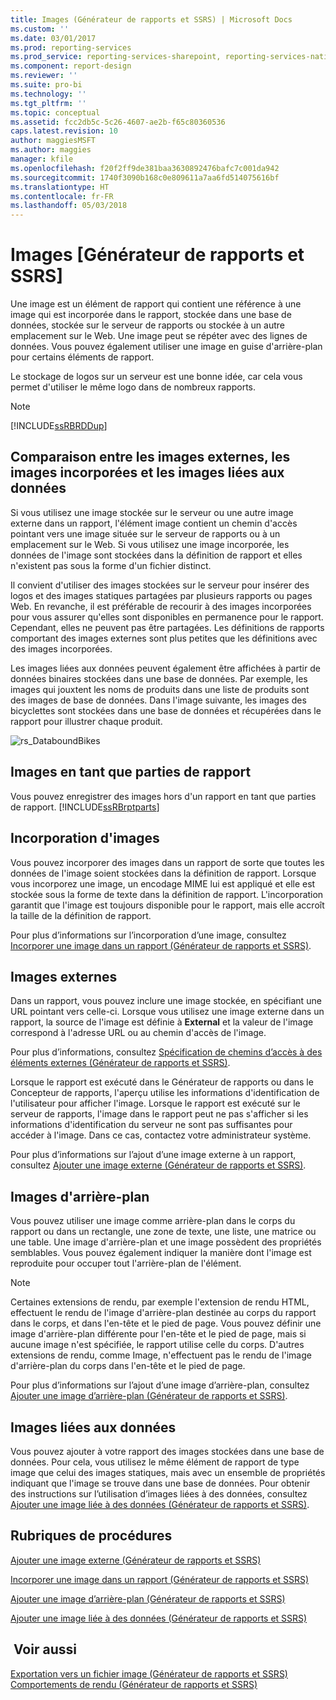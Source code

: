```yaml
---
title: Images (Générateur de rapports et SSRS) | Microsoft Docs
ms.custom: ''
ms.date: 03/01/2017
ms.prod: reporting-services
ms.prod_service: reporting-services-sharepoint, reporting-services-native
ms.component: report-design
ms.reviewer: ''
ms.suite: pro-bi
ms.technology: ''
ms.tgt_pltfrm: ''
ms.topic: conceptual
ms.assetid: fcc2db5c-5c26-4607-ae2b-f65c80360536
caps.latest.revision: 10
author: maggiesMSFT
ms.author: maggies
manager: kfile
ms.openlocfilehash: f20f2ff9de381baa3630892476bafc7c001da942
ms.sourcegitcommit: 1740f3090b168c0e809611a7aa6fd514075616bf
ms.translationtype: HT
ms.contentlocale: fr-FR
ms.lasthandoff: 05/03/2018
---
```

# <a name="images-report-builder-and-ssrs"></a>Images [Générateur de rapports et SSRS]
  Une image est un élément de rapport qui contient une référence à une image qui est incorporée dans le rapport, stockée dans une base de données, stockée sur le serveur de rapports ou stockée à un autre emplacement sur le Web. Une image peut se répéter avec des lignes de données. Vous pouvez également utiliser une image en guise d'arrière-plan pour certains éléments de rapport.  
  
 Le stockage de logos sur un serveur est une bonne idée, car cela vous permet d'utiliser le même logo dans de nombreux rapports.  
  
> [!NOTE]  
>  [!INCLUDE[ssRBRDDup](../../includes/ssrbrddup-md.md)]  
  
##  <a name="ComparingImages"></a> Comparaison entre les images externes, les images incorporées et les images liées aux données  
 Si vous utilisez une image stockée sur le serveur ou une autre image externe dans un rapport, l'élément image contient un chemin d'accès pointant vers une image située sur le serveur de rapports ou à un emplacement sur le Web. Si vous utilisez une image incorporée, les données de l'image sont stockées dans la définition de rapport et elles n'existent pas sous la forme d'un fichier distinct.  
  
 Il convient d'utiliser des images stockées sur le serveur pour insérer des logos et des images statiques partagées par plusieurs rapports ou pages Web. En revanche, il est préférable de recourir à des images incorporées pour vous assurer qu'elles sont disponibles en permanence pour le rapport. Cependant, elles ne peuvent pas être partagées. Les définitions de rapports comportant des images externes sont plus petites que les définitions avec des images incorporées.  
  
 Les images liées aux données peuvent également être affichées à partir de données binaires stockées dans une base de données. Par exemple, les images qui jouxtent les noms de produits dans une liste de produits sont des images de base de données. Dans l'image suivante, les images des bicyclettes sont stockées dans une base de données et récupérées dans le rapport pour illustrer chaque produit.  
  
 ![rs_DataboundBikes](../../reporting-services/report-design/media/rs-databoundbikes.gif "rs_DataboundBikes")  
  
  
##  <a name="ImagesReportParts"></a> Images en tant que parties de rapport  
 Vous pouvez enregistrer des images hors d'un rapport en tant que parties de rapport. [!INCLUDE[ssRBrptparts](../../includes/ssrbrptparts-md.md)]  
  
  
##  <a name="EmbedImages"></a> Incorporation d'images  
 Vous pouvez incorporer des images dans un rapport de sorte que toutes les données de l'image soient stockées dans la définition de rapport. Lorsque vous incorporez une image, un encodage MIME lui est appliqué et elle est stockée sous la forme de texte dans la définition de rapport. L'incorporation garantit que l'image est toujours disponible pour le rapport, mais elle accroît la taille de la définition de rapport.  
  
 Pour plus d’informations sur l’incorporation d’une image, consultez [Incorporer une image dans un rapport &#40;Générateur de rapports et SSRS&#41;](../../reporting-services/report-design/embed-an-image-in-a-report-report-builder-and-ssrs.md).  
  
  
##  <a name="ExternalImages"></a> Images externes  
 Dans un rapport, vous pouvez inclure une image stockée, en spécifiant une URL pointant vers celle-ci. Lorsque vous utilisez une image externe dans un rapport, la source de l'image est définie à **External** et la valeur de l'image correspond à l'adresse URL ou au chemin d'accès de l'image.  
  
 Pour plus d’informations, consultez [Spécification de chemins d’accès à des éléments externes &#40;Générateur de rapports et SSRS&#41;](../../reporting-services/report-design/specifying-paths-to-external-items-report-builder-and-ssrs.md).  
  
 Lorsque le rapport est exécuté dans le Générateur de rapports ou dans le Concepteur de rapports, l'aperçu utilise les informations d'identification de l'utilisateur pour afficher l'image. Lorsque le rapport est exécuté sur le serveur de rapports, l'image dans le rapport peut ne pas s'afficher si les informations d'identification du serveur ne sont pas suffisantes pour accéder à l'image. Dans ce cas, contactez votre administrateur système.  
  
 Pour plus d’informations sur l’ajout d’une image externe à un rapport, consultez [Ajouter une image externe &#40;Générateur de rapports et SSRS&#41;](../../reporting-services/report-design/add-an-external-image-report-builder-and-ssrs.md).  
  
  
##  <a name="BackgroundImages"></a> Images d'arrière-plan  
 Vous pouvez utiliser une image comme arrière-plan dans le corps du rapport ou dans un rectangle, une zone de texte, une liste, une matrice ou une table. Une image d'arrière-plan et une image possèdent des propriétés semblables. Vous pouvez également indiquer la manière dont l'image est reproduite pour occuper tout l'arrière-plan de l'élément.  
  
> [!NOTE]  
>  Certaines extensions de rendu, par exemple l'extension de rendu HTML, effectuent le rendu de l'image d'arrière-plan destinée au corps du rapport dans le corps, et dans l'en-tête et le pied de page. Vous pouvez définir une image d'arrière-plan différente pour l'en-tête et le pied de page, mais si aucune image n'est spécifiée, le rapport utilise celle du corps. D'autres extensions de rendu, comme Image, n'effectuent pas le rendu de l'image d'arrière-plan du corps dans l'en-tête et le pied de page.  
  
 Pour plus d’informations sur l’ajout d’une image d’arrière-plan, consultez [Ajouter une image d’arrière-plan &#40;Générateur de rapports et SSRS&#41;](../../reporting-services/report-design/add-a-background-image-report-builder-and-ssrs.md).  
  
  
##  <a name="DataboundImages"></a> Images liées aux données  
 Vous pouvez ajouter à votre rapport des images stockées dans une base de données. Pour cela, vous utilisez le même élément de rapport de type image que celui des images statiques, mais avec un ensemble de propriétés indiquant que l'image se trouve dans une base de données. Pour obtenir des instructions sur l’utilisation d’images liées à des données, consultez [Ajouter une image liée à des données &#40;Générateur de rapports et SSRS&#41;](../../reporting-services/report-design/add-a-data-bound-image-report-builder-and-ssrs.md).  
  
  
##  <a name="HowTo"></a> Rubriques de procédures  
 [Ajouter une image externe &#40;Générateur de rapports et SSRS&#41;](../../reporting-services/report-design/add-an-external-image-report-builder-and-ssrs.md)  
  
 [Incorporer une image dans un rapport &#40;Générateur de rapports et SSRS&#41;](../../reporting-services/report-design/embed-an-image-in-a-report-report-builder-and-ssrs.md)  
  
 [Ajouter une image d’arrière-plan &#40;Générateur de rapports et SSRS&#41;](../../reporting-services/report-design/add-a-background-image-report-builder-and-ssrs.md)  
  
 [Ajouter une image liée à des données &#40;Générateur de rapports et SSRS&#41;](../../reporting-services/report-design/add-a-data-bound-image-report-builder-and-ssrs.md)  
  
  
## <a name="see-also"></a> Voir aussi  
 [Exportation vers un fichier image &#40;Générateur de rapports et SSRS&#41;](../../reporting-services/report-builder/exporting-to-an-image-file-report-builder-and-ssrs.md)   
 [Comportements de rendu &#40;Générateur de rapports et SSRS&#41;](../../reporting-services/report-design/rendering-behaviors-report-builder-and-ssrs.md)  
  
  

